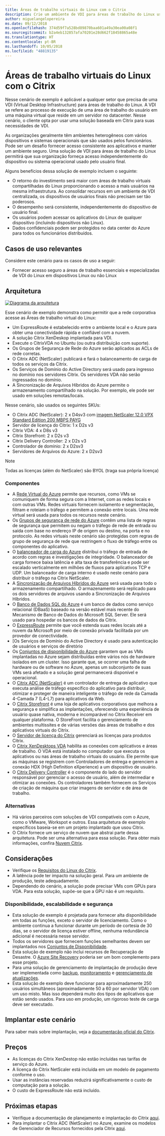 ```yaml
---
title: Áreas de trabalho virtuais do Linux com o Citrix
description: Crie um ambiente de VDI para áreas de trabalho do Linux usando o Citrix no Azure.
author: miguelangelopereira
ms.date: 09/12/2018
ms.openlocfilehash: 374d59f7a528bd89870baa601a49a30ea00a08f1
ms.sourcegitcommit: b2a4eb132857afa70201e28d662f18458865a48e
ms.translationtype: HT
ms.contentlocale: pt-BR
ms.lasthandoff: 10/05/2018
ms.locfileid: "48819135"
---
```

# <a name="linux-virtual-desktops-with-citrix"></a>Áreas de trabalho virtuais do Linux com o Citrix

Nesse cenário de exemplo é aplicável a qualquer setor que precisa de uma VDI (Virtual Desktop Infrastructure) para áreas de trabalho do Linux. A VDI se refere ao processo de execução de uma área de trabalho do usuário em uma máquina virtual que reside em um servidor no datacenter. Nesse cenário, o cliente opta por usar uma solução baseada em Citrix para suas necessidades de VDI.

As organizações geralmente têm ambientes heterogêneos com vários dispositivos e sistemas operacionais que são usados pelos funcionários. Pode ser um desafio fornecer acesso consistente aos aplicativos e manter um ambiente seguro. Uma solução de VDI para áreas de trabalho do Linux permitirá que sua organização forneça acesso independentemente do dispositivo ou sistema operacional usado pelo usuário final.

Alguns benefícios dessa solução de exemplo incluem o seguinte:
* O retorno do investimento será maior com áreas de trabalho virtuais compartilhadas do Linux proporcionando o acesso a mais usuários na mesma infraestrutura. Ao consolidar recursos em um ambiente de VDI centralizada, os dispositivos de usuários finais não precisam ser tão poderosos.
* O desempenho será consistente, independentemente do dispositivo de usuário final.
* Os usuários podem acessar os aplicativos do Linux de qualquer dispositivo (incluindo dispositivos não Linux).
* Dados confidenciais podem ser protegidos no data center do Azure para todos os funcionários distribuídos.

## <a name="relevant-use-cases"></a>Casos de uso relevantes

Considere este cenário para os casos de uso a seguir:

* Fornecer acesso seguro a áreas de trabalho essenciais e especializadas de VDI do Linux em dispositivos Linux ou não Linux

## <a name="architecture"></a>Arquitetura

[![](./media/azure-citrix-sample-diagram.png "Diagrama da arquitetura")](./media/azure-citrix-sample-diagram.png#lightbox)

Esse cenário de exemplo demonstra como permitir que a rede corporativa acesse as Áreas de trabalho virtual do Linux:

* Um ExpressRoute é estabelecido entre o ambiente local e o Azure para obter uma conectividade rápida e confiável com a nuvem.
* A solução Citrix XenDeskop implantada para VDI.
* Execute o CitrixVDA no Ubuntu (ou outra distribuição com suporte).
* Os Grupos de Segurança de Rede do Azure serão aplicados as ACLs de rede corretas.
* O Citrix ADC (NetScaler) publicará e fará o balanceamento de carga de todos os serviços da Citrix.
* Os Serviços de Domínio do Active Directory será usado para ingresso no domínio nos servidores Citrix. Os servidores VDA não serão ingressados no domínio.
* A Sincronização de Arquivos Híbridos do Azure permite o armazenamento compartilhado na solução. Por exemplo, ele pode ser usado em soluções remotas/locais.

Nesse cenário, são usados os seguintes SKUs:

- O Citrix ADC (NetScaler): 2 x D4sv3 com [imagem NetScaler 12.0 VPX Standard Edition 200 MBPS PAYG](https://azuremarketplace.microsoft.com/pt-br/marketplace/apps/citrix.netscalervpx-120?tab=PlansAndPrice)
- Servidor de licença do Citrix: 1 x D2s v3
- Citrix VDA: 4 x D8s v3
- Citrix Storefront: 2 x D2s v3
- Citrix Delivery Controller: 2 x D2s v3
- Controlador de domínio: 2 x D2sv3
- Servidores de Arquivos do Azure: 2 x D2sv3

> [!NOTE]
> Todas as licenças (além do NetScaler) são BYOL (traga sua própria licença)

### <a name="components"></a>Componentes

- A [Rede Virtual do Azure](/azure/virtual-network/virtual-networks-overview) permite que recursos, como VMs se comuniquem de forma segura com a Internet, com as redes locais e com outras VMs. Redes virtuais fornecem isolamento e segmentação, filtram e roteiam o tráfego e permitem a conexão entre locais. Uma rede virtual será usada para todos os recursos neste cenário.
- Os [Grupos de segurança de rede do Azure](/azure/virtual-network/security-overview) contêm uma lista de regras de segurança que permitem ou negam o tráfego de rede de entrada ou saída com base no endereço IP de origem ou destino, na porta e no protocolo. As redes virtuais neste cenário são protegidas com regras de grupo de segurança de rede que restringem o fluxo de tráfego entre os componentes do aplicativo.
- O [balanceador de carga do Azure](/azure/application-gateway/overview) distribui o tráfego de entrada de acordo com regras e investigações de integridade. O balanceador de carga fornece baixa latência e alta taxa de transferência e pode ser escalado verticalmente em milhões de fluxos para aplicativos TCP e UDP. Um balanceador de carga interno é usado neste cenário para distribuir o tráfego na Citrix NetScaler.
- A [Sincronização de Arquivos Híbridos do Azure](https://github.com/MicrosoftDocs/azure-docs/edit/master/articles/storage/files/storage-sync-files-planning.md) será usada para todo o armazenamento compartilhado. O armazenamento será replicado para os dois servidores de arquivos usando a Sincronização de Arquivos Híbridos.
- O [Banco de Dados SQL do Azure](/azure/sql-database/sql-database-technical-overview) é um banco de dados como serviço relacional (DBaaS) baseado na versão estável mais recente do Mecanismo de Banco de Dados do Microsoft SQL Server. Ele será usado para hospedar os bancos de dados da Citrix.
- O [ExpressRoute](/azure/expressroute/expressroute-introduction) permite que você estenda suas redes locais até a nuvem da Microsoft por meio de conexão privada facilitada por um provedor de conectividade. 
- [Os Serviços de Domínio do Active Directory é usado para autenticação de usuários e serviços de diretório
- Os [Conjuntos de disponibilidade do Azure](/azure/virtual-machines/windows/tutorial-availability-sets) garantem que as VMs implantadas no Azure sejam distribuídas entre vários nós de hardware isolados em um cluster. Isso garante que, se ocorrer uma falha de hardware ou de software no Azure, apenas um subconjunto de suas VMs será afetado e a solução geral permanecerá disponível e operacional. 
- O [Citrix ADC (NetScaler)](https://www.citrix.com/products/citrix-adc) é um controlador de entrega de aplicativo que executa análise de tráfego específico do aplicativo para distribuir, otimizar e proteger de maneira inteligente o tráfego de rede da Camada 4-Camada 7 (L4-L7) para aplicativos da Web. 
- O [Citrix Storefront](https://www.citrix.com/products/citrix-virtual-apps-and-desktops/citrix-storefront.html) é uma loja de aplicativos corporativos que melhora a segurança e simplifica as implantações, oferecendo uma experiência de usuário quase nativa, moderna e incomparável no Citrix Receiver em qualquer plataforma. O StoreFront facilita o gerenciamento de ambientes multissites e de várias versões das áreas de trabalho e dos aplicativos virtuais do Citrix. 
- O [Servidor de licença do Citrix](https://www.citrix.com/buy/licensing/overview.html) gerenciará as licenças para produtos Citrix.
- O [Citrix XenDesktops VDA](https://docs.citrix.com/en-us/citrix-virtual-apps-desktops-service) habilita as conexões com aplicativos e áreas de trabalho. O VDA está instalado no computador que executa os aplicativos ou nas áreas de trabalho virtuais do usuário. Ele permite que as máquinas se registrem com Controladores de entrega e gerenciem a conexão HDX (High Definition eXperience) a um dispositivo de usuário.
- O [Citrix Delivery Controller](https://docs.citrix.com/en-us/xenapp-and-xendesktop/7-15-ltsr/manage-deployment/delivery-controllers) é o componente do lado do servidor responsável por gerenciar o acesso de usuário, além de intermediar e otimizar as conexões. Os controladores também fornecem os Serviços de criação de máquina que criar imagens de servidor e de área de trabalho.

### <a name="alternatives"></a>Alternativas

- Há vários parceiros com soluções de VDI compatíveis com o Azure, como o VMware, Workspot e outros. Essa arquitetura de exemplo específicos baseia-se em um projeto implantado que usou Citrix.
- O Citrix fornece um serviço de nuvem que abstrai parte dessa arquitetura. Pode ser uma alternativa para essa solução. Para obter mais informações, confira [Nuvem Citrix](https://www.citrix.com/products/citrix-cloud).

## <a name="considerations"></a>Considerações

- Verifique os [Requisitos do Linux do Citrix](https://docs.citrix.com/en-us/linux-virtual-delivery-agent/current-release/system-requirements).
- A latência pode ter impacto na solução geral. Para um ambiente de produção, teste adequadamente.
- Dependendo do cenário, a solução pode precisar VMs com GPUs para VDA. Para esta solução, supõe-se que a GPU não é um requisito.

### <a name="availability-scalability-and-security"></a>Disponibilidade, escalabilidade e segurança

- Esta solução de exemplo é projetada para fornecer alta disponibilidade em todas as funções, exceto o servidor de licenciamento. Como o ambiente continua a funcionar durante um período de cortesia de 30 dias, se o servidor de licença estiver offline, nenhuma redundância adicional é necessária nesse servidor.
- Todos os servidores que fornecem funções semelhantes devem ser implantados nos [Conjuntos de Disponibilidade](/azure/virtual-machines/windows/manage-availability#configure-multiple-virtual-machines-in-an-availability-set-for-redundancy).
- Esta solução de exemplo não inclui recursos de Recuperação de Desastre. O [Azure Site Recovery](/azure/site-recovery/site-recovery-overview) poderia ser um bom complemento para esse projeto.
- Para uma solução de gerenciamento de implantação de produção deve ser implementada como [backup](/azure/backup/backup-introduction-to-azure-backup), [monitoramento](/azure/monitoring-and-diagnostics/monitoring-overview) e [gerenciamento de atualizações](/azure/automation/automation-update-management).
- Esta solução de exemplo deve funcionar para aproximadamente 250 usuários simultâneos (aproximadamente 50 a 60 por servidor VDA) com um uso misto. Mas isso dependerá muito dos tipos de aplicativos que estão sendo usados. Para uso em produção, um rigoroso teste de carga deve ser executado.

## <a name="deploy-this-scenario"></a>Implantar este cenário

Para saber mais sobre implantação, veja a [documentação oficial do Citrix](https://docs.citrix.com/en-us/citrix-virtual-apps-desktops/install-configure.html).

## <a name="pricing"></a>Preços

- As licenças do Citrix XenDestop não estão incluídas nas tarifas de serviço do Azure.
- A licença do Citrix NetScaler está incluída em um modelo de pagamento conforme o uso.
- Usar as instâncias reservadas reduzirá significativamente o custo de computação para a solução.
- O custo de ExpressRoute não está incluído.

## <a name="next-steps"></a>Próximas etapas

- Verifique a documentação de planejamento e implantação do Citrix [aqui](https://docs.citrix.com/en-us/citrix-virtual-apps-desktops/install-configure).
- Para implantar o Citrix ADC (NetScaler) no Azure, examine os modelos de Gerenciador de Recursos fornecidos pela Citrix [aqui](https://github.com/citrix/netscaler-azure-templates).
